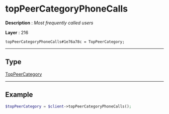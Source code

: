 # topPeerCategoryPhoneCalls

**Description** : *Most frequently called users*

**Layer** : 216

```tl
topPeerCategoryPhoneCalls#1e76a78c = TopPeerCategory;
```

---

## Type

[TopPeerCategory](type/TopPeerCategory)

---

## Example

```php
$topPeerCategory = $client->topPeerCategoryPhoneCalls();
```